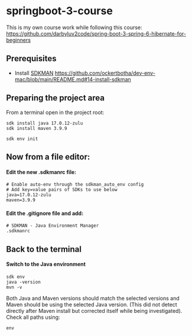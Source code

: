 # springboot-3-course

This is my own course work while following this course: https://github.com/darbyluv2code/spring-boot-3-spring-6-hibernate-for-beginners

## Prerequisites
- Install [SDKMAN](https://sdkman.io) https://github.com/ockertbotha/dev-env-mac/blob/main/README.md#14-install-sdkman

## Preparing the project area
From a terminal open in the project root:

```
sdk install java 17.0.12-zulu
sdk install maven 3.9.9    
```
```
sdk env init
```

## Now from a file editor:
#### Edit the new .sdkmanrc file:

```
# Enable auto-env through the sdkman_auto_env config
# Add key=value pairs of SDKs to use below
java=17.0.12-zulu
maven=3.9.9
```
#### Edit the .gitignore file and add:
```
# SDKMAN - Java Environment Manager
.sdkmanrc
```

## Back to the terminal
#### Switch to the Java environment
```
sdk env
java -version
mvn -v
```
Both Java and Maven versions should match the selected versions and Maven should be using the selected Java version. (This did not detect directly after Maven install but corrected itself while being investigated). Check all paths using: 
```
env
```